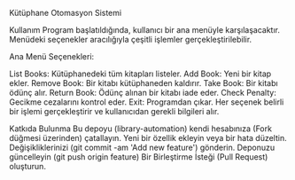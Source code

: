 Kütüphane Otomasyon Sistemi

Kullanım
Program başlatıldığında, kullanıcı bir ana menüyle karşılaşacaktır. Menüdeki seçenekler aracılığıyla çeşitli işlemler gerçekleştirilebilir.

Ana Menü Seçenekleri:

List Books: Kütüphanedeki tüm kitapları listeler.
Add Book: Yeni bir kitap ekler.
Remove Book: Bir kitabı kütüphaneden kaldırır.
Take Book: Bir kitabı ödünç alır.
Return Book: Ödünç alınan bir kitabı iade eder.
Check Penalty: Gecikme cezalarını kontrol eder.
Exit: Programdan çıkar.
Her seçenek belirli bir işlemi gerçekleştirir ve kullanıcıdan gerekli bilgileri alır.

Katkıda Bulunma
Bu depoyu (library-automation) kendi hesabınıza (Fork düğmesi üzerinden) çatallayın.
Yeni bir özellik ekleyin veya bir hata düzeltin.
Değişikliklerinizi (git commit -am 'Add new feature') gönderin.
Deponuzu güncelleyin (git push origin feature)
Bir Birleştirme İsteği (Pull Request) oluşturun.
